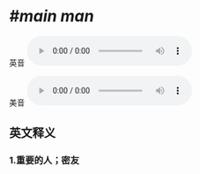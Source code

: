 # ***\#main man*** 
英音
<audio src="./media/main man1_AAC.aac" controls="controls"></audio>

美音
<audio src="./media/main man2_AAC.aac" controls="controls"></audio>



  

英文释义
---
### 1.**重要的人；密友**  


